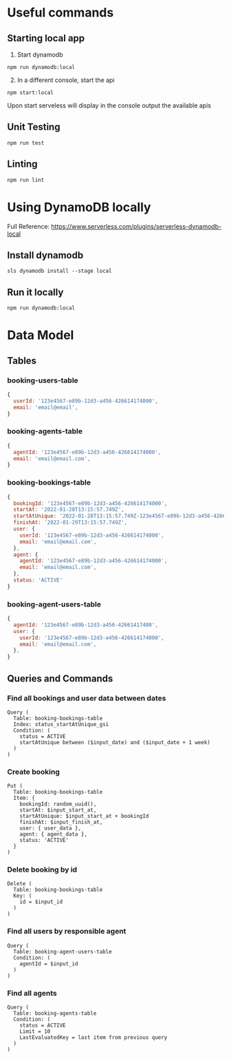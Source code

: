# Useful commands

## Starting local app

1. Start dynamodb

```
npm run dynamodb:local
``` 

2. In a different console, start the api

``` 
npm start:local
``` 

Upon start serveless will display in the console output the available apis

## Unit Testing

```
npm run test
```

## Linting

```
npm run lint
```

# Using DynamoDB locally

Full Reference: https://www.serverless.com/plugins/serverless-dynamodb-local

## Install dynamodb

```
sls dynamodb install --stage local
```

## Run it locally

```
npm run dynamodb:local
```

# Data Model

## Tables

### booking-users-table

```javascript
{
  userId: '123e4567-e89b-12d3-a456-426614174000',
  email: 'email@email',
}
```

### booking-agents-table

```javascript
{
  agentId: '123e4567-e89b-12d3-a456-426614174000',
  email: 'email@email.com',
}
```

### booking-bookings-table

```javascript
{
  bookingId: '123e4567-e89b-12d3-a456-426614174000',
  startAt: '2022-01-28T13:15:57.749Z',
  startAtUnique: '2022-01-28T13:15:57.749Z-123e4567-e89b-12d3-a456-426614174000' // ${startAt-bookingId}
  finishAt: '2022-01-29T13:15:57.749Z',
  user: {
    userId: '123e4567-e89b-12d3-a456-426614174000',
    email: 'email@email.com',
  },
  agent: {
    agentId: '123e4567-e89b-12d3-a456-426614174000',
    email: 'email@email.com',
  },
  status: 'ACTIVE'
}
```

### booking-agent-users-table

```javascript
{
  agentId: '123e4567-e89b-12d3-a456-42661417400',
  user: {
    userId: '123e4567-e89b-12d3-a456-426614174000',
    email: 'email@email.com',
  },
}
```

## Queries and Commands

### Find all bookings and user data between dates

```
Query (
  Table: booking-bookings-table
  Index: status_startAtUnique_gsi
  Condition: (
    status = ACTIVE
    startAtUnique between ($input_date) and ($input_date + 1 week)
  )
)
```

### Create booking

```
Put (
  Table: booking-bookings-table
  Item: {
    bookingId: random_uuid(),
    startAt: $input_start_at,
    startAtUnique: $input_start_at + bookingId 
    finishAt: $input_finish_at,
    user: { user_data },
    agent: { agent_data },
    status: 'ACTIVE'
  }
)
```

### Delete booking by id

```
Delete (
  Table: booking-bookings-table
  Key: (
    id = $input_id
  )
)
```

### Find all users by responsible agent

```
Query (
  Table: booking-agent-users-table
  Condition: (
    agentId = $input_id
  )
)
```

### Find all agents

```
Query (
  Table: booking-agents-table
  Condition: (
    status = ACTIVE
    Limit = 10
    LastEvaluatedKey = last item from previous query
  )
)
```
